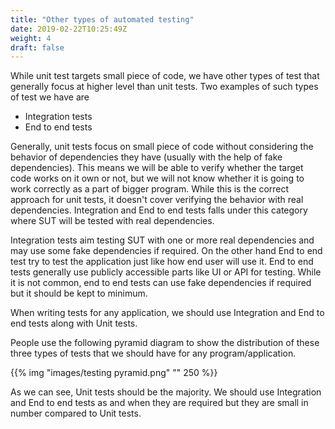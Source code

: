 ```yaml
---
title: "Other types of automated testing"
date: 2019-02-22T10:25:49Z
weight: 4
draft: false
---
```


While unit test targets small piece of code, we have other types of test that generally focus at higher level than unit tests. Two examples of such types of test we have are

* Integration tests
* End to end tests

Generally, unit tests focus on small piece of code without considering the behavior of dependencies they have (usually with the help of fake dependencies). This means we will be able to verify whether the target code works on it own or not, but we will not know whether it is going to work correctly as a part of bigger program. While this is the correct approach for unit tests, it doesn't cover verifying the behavior with real dependencies. Integration and End to end tests falls under this category where SUT will be tested with real dependencies.

Integration tests aim testing SUT with one or more real dependencies and may use some fake dependencies if required. On the other hand End to end test try to test the application just like how end user will use it. End to end tests generally use publicly accessible parts like UI or API for testing. While it is not common, end to end tests can use fake dependencies if required but it should be kept to minimum.

When writing tests for any application, we should use Integration and End to end tests along with Unit tests. 

People use the following pyramid diagram to show the distribution of these three types of tests that we should have for any program/application.

{{% img "images/testing pyramid.png" "" 250 %}}

As we can see, Unit tests should be the majority. We should use Integration and End to end tests as and when they are required but they are small in number compared to Unit tests.
